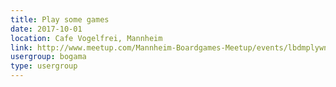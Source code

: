 ```yaml
---
title: Play some games
date: 2017-10-01
location: Cafe Vogelfrei, Mannheim
link: http://www.meetup.com/Mannheim-Boardgames-Meetup/events/lbdmplywnbcb/
usergroup: bogama
type: usergroup
---
```

